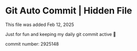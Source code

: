 # Git Auto Commit | Hidden File

This file was added Feb 12, 2025

Just for fun and keeping my daily git commit active 🤪

commit number: 2925148
